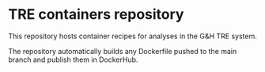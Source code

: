 # TRE containers repository

This repository hosts container recipes for analyses in the G&H TRE system.

The repository automatically builds any Dockerfile pushed to the main branch and publish them in DockerHub.
